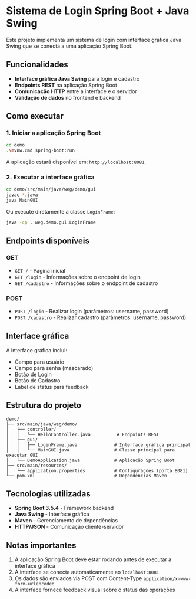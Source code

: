 # Sistema de Login Spring Boot + Java Swing

Este projeto implementa um sistema de login com interface gráfica Java Swing que se conecta a uma aplicação Spring Boot.

## Funcionalidades

- **Interface gráfica Java Swing** para login e cadastro
- **Endpoints REST** na aplicação Spring Boot
- **Comunicação HTTP** entre a interface e o servidor
- **Validação de dados** no frontend e backend

## Como executar

### 1. Iniciar a aplicação Spring Boot

```bash
cd demo
.\mvnw.cmd spring-boot:run
```

A aplicação estará disponível em: `http://localhost:8081`

### 2. Executar a interface gráfica

```bash
cd demo/src/main/java/weg/demo/gui
javac *.java
java MainGUI
```

Ou execute diretamente a classe `LoginFrame`:

```bash
java -cp . weg.demo.gui.LoginFrame
```

## Endpoints disponíveis

### GET
- `GET /` - Página inicial
- `GET /login` - Informações sobre o endpoint de login
- `GET /cadastro` - Informações sobre o endpoint de cadastro

### POST
- `POST /login` - Realizar login (parâmetros: username, password)
- `POST /cadastro` - Realizar cadastro (parâmetros: username, password)

## Interface gráfica

A interface gráfica inclui:

- Campo para usuário
- Campo para senha (mascarado)
- Botão de Login
- Botão de Cadastro
- Label de status para feedback

## Estrutura do projeto

```
demo/
├── src/main/java/weg/demo/
│   ├── controller/
│   │   └── HelloController.java          # Endpoints REST
│   ├── gui/
│   │   ├── LoginFrame.java              # Interface gráfica principal
│   │   └── MainGUI.java                 # Classe principal para executar GUI
│   └── DemoApplication.java             # Aplicação Spring Boot
├── src/main/resources/
│   └── application.properties           # Configurações (porta 8081)
└── pom.xml                              # Dependências Maven
```

## Tecnologias utilizadas

- **Spring Boot 3.5.4** - Framework backend
- **Java Swing** - Interface gráfica
- **Maven** - Gerenciamento de dependências
- **HTTP/JSON** - Comunicação cliente-servidor

## Notas importantes

1. A aplicação Spring Boot deve estar rodando antes de executar a interface gráfica
2. A interface se conecta automaticamente ao `localhost:8081`
3. Os dados são enviados via POST com Content-Type `application/x-www-form-urlencoded`
4. A interface fornece feedback visual sobre o status das operações 